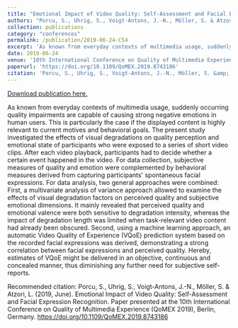 ```yaml
---
title: "Emotional Impact of Video Quality: Self-Assessment and Facial Expression Recognition"
authors: "Porcu, S., Uhrig, S., Voigt-Antons, J.-N., Möller, S. & Atzori, L."
collection: publications
category: "conferences"
permalink: /publication/2019-06-24-C54
excerpt: 'As known from everyday contexts of multimedia usage, suddenly occurring quality impairments are capable of causing strong negative emotions in human users. This is particularly the case if the displayed content is highly relevant to current motives and behavioral goals. The present study investigated the effects of visual degradations on quality perception and emotional state of participants who were exposed to a series of short video clips. After each video playback, participants had to decide whether a certain event happened in the video. For data collection, subjective measures of quality and emotion were complemented by behavioral measures derived from capturing participants&apos; spontaneous facial expressions. For data analysis, two general approaches were combined: First, a multivariate analysis of variance approach allowed to examine the effects of visual degradation factors on perceived quality and subjective emotional dimensions. It mainly revealed that perceived quality and emotional valence were both sensitive to degradation intensity, whereas the impact of degradation length was limited when task-relevant video content had already been obscured. Second, using a machine learning approach, an automatic Video Quality of Experience (VQoE) prediction system based on the recorded facial expressions was derived, demonstrating a strong correlation between facial expressions and perceived quality. Hereby, estimates of VQoE might be delivered in an objective, continuous and concealed manner, thus diminishing any further need for subjective self-reports.'
date: 2019-06-24
venue: '10th International Conference on Quality of Multimedia Experience (QoMEX 2019)'
paperurl: 'https://doi.org/10.1109/QoMEX.2019.8743186'
citation: 'Porcu, S., Uhrig, S., Voigt-Antons, J.-N., Möller, S. &amp; Atzori, L. (2019, June). Emotional Impact of Video Quality: Self-Assessment and Facial Expression Recognition. Paper presented at the 10th International Conference on Quality of Multimedia Experience (QoMEX 2019), Berlin, Germany. https://doi.org/10.1109/QoMEX.2019.8743186'
---
```


<a href='https://doi.org/10.1109/QoMEX.2019.8743186'>Download publication here.</a>

As known from everyday contexts of multimedia usage, suddenly occurring quality impairments are capable of causing strong negative emotions in human users. This is particularly the case if the displayed content is highly relevant to current motives and behavioral goals. The present study investigated the effects of visual degradations on quality perception and emotional state of participants who were exposed to a series of short video clips. After each video playback, participants had to decide whether a certain event happened in the video. For data collection, subjective measures of quality and emotion were complemented by behavioral measures derived from capturing participants&apos; spontaneous facial expressions. For data analysis, two general approaches were combined: First, a multivariate analysis of variance approach allowed to examine the effects of visual degradation factors on perceived quality and subjective emotional dimensions. It mainly revealed that perceived quality and emotional valence were both sensitive to degradation intensity, whereas the impact of degradation length was limited when task-relevant video content had already been obscured. Second, using a machine learning approach, an automatic Video Quality of Experience (VQoE) prediction system based on the recorded facial expressions was derived, demonstrating a strong correlation between facial expressions and perceived quality. Hereby, estimates of VQoE might be delivered in an objective, continuous and concealed manner, thus diminishing any further need for subjective self-reports.

Recommended citation: Porcu, S., Uhrig, S., Voigt-Antons, J.-N., Möller, S. & Atzori, L. (2019, June). Emotional Impact of Video Quality: Self-Assessment and Facial Expression Recognition. Paper presented at the 10th International Conference on Quality of Multimedia Experience (QoMEX 2019), Berlin, Germany. https://doi.org/10.1109/QoMEX.2019.8743186